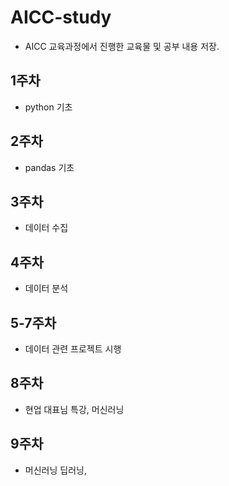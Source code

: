 # AICC-study
- AICC 교육과정에서 진행한 교육물 및 공부 내용 저장.
## 1주차
- python 기초
## 2주차
- pandas 기초
## 3주차
- 데이터 수집
## 4주차
- 데이터 분석
## 5-7주차
- 데이터 관련 프로젝트 시행
## 8주차
- 현업 대표님 특강, 머신러닝
## 9주차
- 머신러닝 딥러닝,
